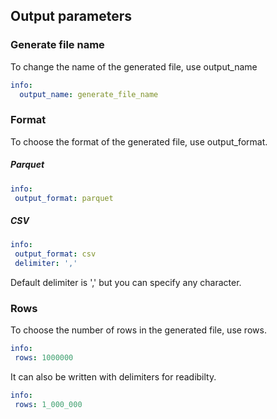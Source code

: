 Output parameters
--------------

### Generate file name
To change the name of the generated file, use output_name
```yaml
info:
  output_name: generate_file_name
```

### Format
To choose the format of the generated file, use output_format.
##### Parquet
```yaml
info:
 output_format: parquet
```

##### CSV
```yaml
info:
 output_format: csv
 delimiter: ','
```
Default delimiter is ',' but you can specify any character.

### Rows
To choose the number of rows in the generated file, use rows.
```yaml
info:
 rows: 1000000
```
It can also be written with delimiters for readibilty.
```yaml
info:
 rows: 1_000_000
```